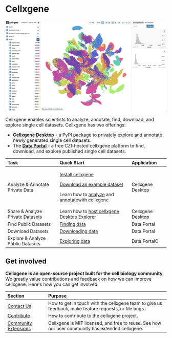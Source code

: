 # Cellxgene

![](.gitbook/assets/cellxgene_colored_hcl.png)

Cellxgene enables scientists to analyze, annotate, find, download, and explore single cell datasets. Cellxgene has two offerings:

* [**Cellxgene Desktop**](https://github.com/chanzuckerberg/cellxgene) - a PyPI package to privately explore and annotate newly generated single cell datasets.
* The [**Data Portal**](https://cellxgene.cziscience.com) - a free CZI-hosted cellxgene platform to find, download, and explore published single cell datasets.

<table>
  <thead>
    <tr>
      <th style="text-align:left">Task</th>
      <th style="text-align:left">Quick Start</th>
      <th style="text-align:left">Application</th>
    </tr>
  </thead>
  <tbody>
    <tr>
      <td style="text-align:left">Analyze &amp; Annotate Private Data</td>
      <td style="text-align:left">
        <p><a href="desktop/install.md">Install cellxgene</a> 
        </p>
        <p><a href="portal/data-portal.md#download">Download an example dataset</a> 
        </p>
        <p>Learn how to <a href="explore-data/how-to-explore-data.md">analyze</a> and
          <a
          href="desktop/annotations.md">annotate</a>with cellxgene</p>
      </td>
      <td style="text-align:left">Cellxgene Desktop</td>
    </tr>
    <tr>
      <td style="text-align:left">Share &amp; Analyze Private Datasets</td>
      <td style="text-align:left">Learn how to <a href="desktop/self-hosting/">host cellxgene Desktop Explorer</a>
      </td>
      <td style="text-align:left">Cellxgene Desktop</td>
    </tr>
    <tr>
      <td style="text-align:left">Find Public Datasets</td>
      <td style="text-align:left"><a href="portal/data-portal.md#find-data">Finding data</a>
      </td>
      <td style="text-align:left">Data Portal</td>
    </tr>
    <tr>
      <td style="text-align:left">Download Datasets</td>
      <td style="text-align:left"><a href="portal/data-portal.md#download-data">Downloading data</a>
      </td>
      <td style="text-align:left">Data Portal</td>
    </tr>
    <tr>
      <td style="text-align:left">Explore &amp; Analyze Public Datasets</td>
      <td style="text-align:left"><a href="portal/data-portal.md#explore-data">Exploring data</a>
      </td>
      <td style="text-align:left">Data PortalC</td>
    </tr>
  </tbody>
</table>

## Get involved

**Cellxgene is an open-source project built for the cell biology community.** We greatly value contributions and feedback on how we can improve cellxgene. Here's how you can get involved: 

| Section | Purpose |
| :--- | :--- |
| [Contact Us](contact-us.md) | How to get in touch with the cellxgene team to give us feedback, make feature requests, or file bugs. |
| [Contribute](contribute.md) | How to contribute to the cellxgene project. |
| [Community Extensions](community-extensions.md) | Cellxgene is MIT licensed, and free to reuse. See how our user community has extended cellxgene. |

